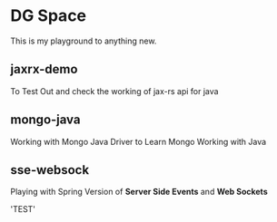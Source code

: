 # DG Space 

  This is my playground to anything new.


## jaxrx-demo 
 
 To Test Out and check the working of  jax-rs api for java 
 

## mongo-java

 Working with Mongo Java Driver to Learn Mongo Working with Java
 
## sse-websock 

  Playing with Spring Version of  **Server Side Events** and **Web Sockets**  

'TEST'